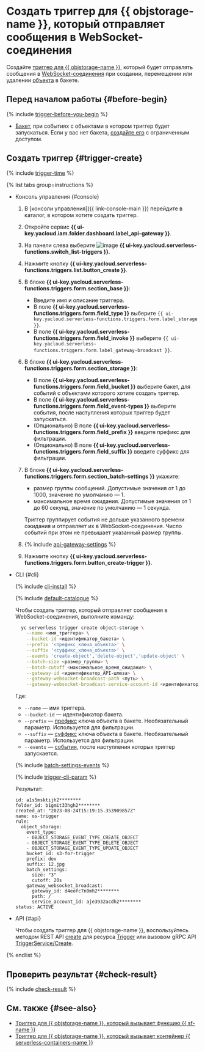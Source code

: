 # Создать триггер для {{ objstorage-name }}, который отправляет сообщения в WebSocket-соединения

Создайте [триггер для {{ objstorage-name }}](../../concepts/trigger/os-trigger.md), который будет отправлять сообщения в [WebSocket-соединения](../../concepts/extensions/websocket.md) при создании, перемещении или удалении [объекта](../../../storage/concepts/object.md) в бакете.

## Перед началом работы {#before-begin}

{% include [trigger-before-you-begin](../../../_includes/api-gateway/trigger-before-you-begin.md) %}

* [Бакет](../../../storage/concepts/bucket.md), при событиях с объектами в котором триггер будет запускаться. Если у вас нет бакета, [создайте его](../../../storage/operations/buckets/create.md) с ограниченным доступом.

## Создать триггер {#trigger-create}

{% include [trigger-time](../../../_includes/functions/trigger-time.md) %}

{% list tabs group=instructions %}

- Консоль управления {#console}

    1. В [консоли управления]({{ link-console-main }}) перейдите в каталог, в котором хотите создать триггер.

    1. Откройте сервис **{{ ui-key.yacloud.iam.folder.dashboard.label_api-gateway }}**.

    1. На панели слева выберите ![image](../../../_assets/console-icons/gear-play.svg) **{{ ui-key.yacloud.serverless-functions.switch_list-triggers }}**.

    1. Нажмите кнопку **{{ ui-key.yacloud.serverless-functions.triggers.list.button_create }}**.

    1. В блоке **{{ ui-key.yacloud.serverless-functions.triggers.form.section_base }}**:

        * Введите имя и описание триггера.
        * В поле **{{ ui-key.yacloud.serverless-functions.triggers.form.field_type }}** выберите `{{ ui-key.yacloud.serverless-functions.triggers.form.label_storage }}`.
        * В поле **{{ ui-key.yacloud.serverless-functions.triggers.form.field_invoke }}** выберите `{{ ui-key.yacloud.serverless-functions.triggers.form.label_gateway-broadcast }}`.

    1. В блоке **{{ ui-key.yacloud.serverless-functions.triggers.form.section_storage }}**:

        * В поле **{{ ui-key.yacloud.serverless-functions.triggers.form.field_bucket }}** выберите бакет, для событий с объектами которого хотите создать триггер.
        * В поле **{{ ui-key.yacloud.serverless-functions.triggers.form.field_event-types }}** выберите события, после наступления которых триггер будет запускаться.
        * (Опционально) В поле **{{ ui-key.yacloud.serverless-functions.triggers.form.field_prefix }}** введите префикс для фильтрации.
        * (Опционально) В поле **{{ ui-key.yacloud.serverless-functions.triggers.form.field_suffix }}** введите суффикс для фильтрации.

    1. В блоке **{{ ui-key.yacloud.serverless-functions.triggers.form.section_batch-settings }}** укажите:

        * размер группы сообщений. Допустимые значения от 1 до 1000, значение по умолчанию — 1.
        * максимальное время ожидания. Допустимые значения от 1 до 60 секунд, значение по умолчанию — 1 секунда.

       Триггер группирует события не дольше указанного времени ожидания и отправляет их в WebSocket-соединения. Число событий при этом не превышает указанный размер группы.

    1. {% include [api-gateway-settings](../../../_includes/api-gateway/api-gateway-settings.md) %}

    1. Нажмите кнопку **{{ ui-key.yacloud.serverless-functions.triggers.form.button_create-trigger }}**.

- CLI {#cli}

    {% include [cli-install](../../../_includes/cli-install.md) %}

    {% include [default-catalogue](../../../_includes/default-catalogue.md) %}

    Чтобы создать триггер, который отправляет сообщения в WebSocket-соединения, выполните команду:
    
  ```bash
    yc serverless trigger create object-storage \
      --name <имя_триггера> \
      --bucket-id <идентификатор_бакета> \
      --prefix '<префикс_ключа_объекта>' \
      --suffix '<суффикс_ключа_объекта>' \
      --events 'create-object','delete-object','update-object' \
      --batch-size <размер_группы> \
      --batch-cutoff <максимальное_время_ожидания> \
      --gateway-id <идентификатор_API-шлюза> \
      --gateway-websocket-broadcast-path <путь> \
      --gateway-websocket-broadcast-service-account-id <идентификатор_сервисного_аккаунта>
    ```

    Где:

    * `--name` — имя триггера.
    * `--bucket-id` — идентификатор бакета.
    * `--prefix` — [префикс](../../concepts/trigger/os-trigger.md#filter) ключа объекта в бакете. Необязательный параметр. Используется для фильтрации.
    * `--suffix` — [суффикс](../../concepts/trigger/os-trigger.md#filter) ключа объекта в бакете. Необязательный параметр. Используется для фильтрации.
    * `--events` — [события](../../concepts/trigger/os-trigger.md#event), после наступления которых триггер запускается.

    {% include [batch-settings-events](../../../_includes/api-gateway/batch-settings-events.md) %}

    {% include [trigger-cli-param](../../../_includes/api-gateway/trigger-cli-param.md) %}

    Результат:

    ```text
    id: a1s5msktijh2********
    folder_id: b1gmit33hgh2********
    created_at: "2023-08-24T15:19:15.353909857Z"
    name: os-trigger
    rule:
      object_storage:
        event_type:
        - OBJECT_STORAGE_EVENT_TYPE_CREATE_OBJECT
        - OBJECT_STORAGE_EVENT_TYPE_DELETE_OBJECT
        - OBJECT_STORAGE_EVENT_TYPE_UPDATE_OBJECT
        bucket_id: s3-for-trigger
        prefix: dev
        suffix: 12.jpg
        batch_settings:
          size: "3"
          cutoff: 20s
        gateway_websocket_broadcast:
          gateway_id: d4eofc7n0mh2********
          path: /
          service_account_id: aje3932acdh2********
    status: ACTIVE
    ```

- API {#api}

  Чтобы создать триггер для {{ objstorage-name }}, воспользуйтесь методом REST API [create](../../triggers/api-ref/Trigger/create.md) для ресурса [Trigger](../../triggers/api-ref/Trigger/index.md) или вызовом gRPC API [TriggerService/Create](../../triggers/api-ref/grpc/trigger_service.md#Create).

{% endlist %}

## Проверить результат {#check-result}

{% include [check-result](../../../_includes/api-gateway/check-result.md) %}

## См. также {#see-also}

* [Триггер для {{ objstorage-name }}, который вызывает функцию {{ sf-name }}](../../../functions/operations/trigger/os-trigger-create.md)
* [Триггер для {{ objstorage-name }}, который вызывает контейнер {{ serverless-containers-name }}](../../../serverless-containers/operations/os-trigger-create.md)
